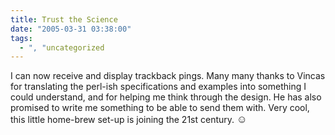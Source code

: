 ```yaml
---
title: Trust the Science
date: "2005-03-31 03:38:00"
tags:
  - ", "uncategorized
---
```

<p> I can now receive and display trackback pings.  Many many thanks
to Vincas for translating the perl-ish specifications and examples
into something I could understand, and for helping me think through
the design.  He has also promised to write me something to be able
to send them with.  Very cool, this little home-brew set-up is
joining the 21st century. <big>&#x263a;</big></p>

